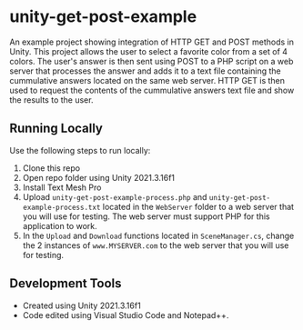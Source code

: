# unity-get-post-example
An example project showing integration of HTTP GET and POST methods in Unity. This project allows the user to select a favorite color from a set of 4 colors. The user's answer is then sent using POST to a PHP script on a web server that processes the answer and adds it to a text file containing the cummulative answers located on the same web server. HTTP GET is then used to request the contents of the cummulative answers text file and show the results to the user.

## Running Locally
Use the following steps to run locally:
1. Clone this repo
2. Open repo folder using Unity 2021.3.16f1
3. Install Text Mesh Pro
4. Upload `unity-get-post-example-process.php` and `unity-get-post-example-process.txt` located in the `WebServer` folder to a web server that you will use for testing. The web server must support PHP for this application to work.
5. In the `Upload` and `Download` functions located in `SceneManager.cs`, change the 2 instances of `www.MYSERVER.com` to the web server that you will use for testing.

## Development Tools
- Created using Unity 2021.3.16f1
- Code edited using Visual Studio Code and Notepad++.
